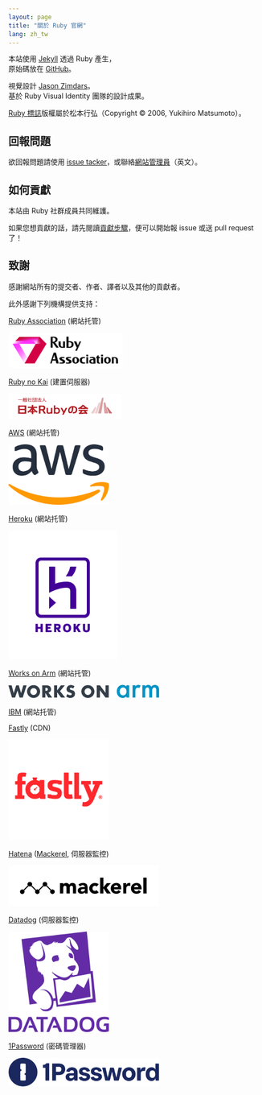 ```yaml
---
layout: page
title: "關於 Ruby 官網"
lang: zh_tw
---
```


本站使用 [Jekyll][jekyll] 透過 Ruby 產生，<br>
原始碼放在 [GitHub][github-repo]。

視覺設計 [Jason Zimdars][jzimdars]。<br>
基於 Ruby Visual Identity 團隊的設計成果。

[Ruby 標誌][logo]版權屬於松本行弘（Copyright &copy; 2006, Yukihiro Matsumoto）。


## 回報問題 ##

欲回報問題請使用 [issue tacker][github-issues]，或聯絡[網站管理員][webmaster]（英文）。


## 如何貢獻 ##

本站由 Ruby 社群成員共同維護。

如果您想貢獻的話，請先閱讀[貢獻步驟][github-wiki]，便可以開始報 issue 或送 pull request 了！


## 致謝 ##

感謝網站所有的提交者、作者、譯者以及其他的貢獻者。

此外感謝下列機構提供支持：

[Ruby Association][rubyassociation] (網站托管)

<img src="../../../images/sponsor/ra.png" alt="Ruby Association" width="227" height="70" />

[Ruby no Kai][rubynokai] (建置伺服器)

<img src="../../../images/sponsor/ruby-no-kai.png" alt="Ruby no Kai" width="225" height="50" />

[AWS][aws] (網站托管)

<img src="../../../images/sponsor/aws.png" alt="AWS" width="200" height="120" />

[Heroku][heroku] (網站托管)

<img src="../../../images/sponsor/heroku.png" alt="Heroku" width="216" height="256" />

[Works on Arm][works-on-arm] (網站托管)

<img src="../../../images/sponsor/works-on-arm.png" alt="Works on Arm" width="300" height="26" />

[IBM][ibm] (網站托管)

[Fastly][fastly] (CDN)

<img src="../../../images/sponsor/fastly.png" alt="Fastly" width="200" height="200" />

[Hatena][hatena] ([Mackerel][mackerel], 伺服器監控)

<img src="../../../images/sponsor/mackerel.png" alt="mackerel" width="300" height="80" />

[Datadog][datadog] (伺服器監控)

<img src="../../../images/sponsor/dd.png" alt="Datadog" width="200" height="200" />

[1Password][1password] (密碼管理器)

<img src="../../../images/sponsor/1password.png" alt="1password" width="300" height="57" />

[logo]: /zh_tw/about/logo/
[webmaster]: mailto:webmaster@ruby-lang.org
[jekyll]: http://www.jekyllrb.com/
[jzimdars]: https://twitter.com/jasonzimdars
[github-repo]: https://github.com/ruby/www.ruby-lang.org/
[github-issues]: https://github.com/ruby/www.ruby-lang.org/issues
[github-wiki]: https://github.com/ruby/www.ruby-lang.org/wiki
[rubyassociation]: http://www.ruby.or.jp
[heroku]: https://www.heroku.com/
[works-on-arm]: https://www.arm.com/markets/computing-infrastructure/works-on-arm
[ibm]: https://www.ibm.com
[fastly]: http://www.fastly.com
[hatena]: http://hatenacorp.jp/
[mackerel]: https://mackerel.io/
[rubynokai]: http://ruby-no-kai.org/
[aws]: https://aws.amazon.com/
[datadog]: https://www.datadoghq.com/
[1password]: https://1password.com/
